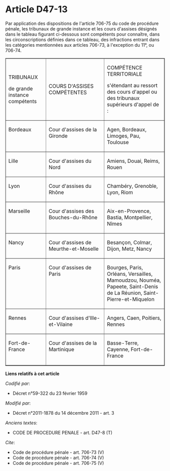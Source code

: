 # Article D47-13

Par application des dispositions de l'article 706-75 du code de procédure pénale, les tribunaux de grande instance et les
cours d'assises désignés dans le tableau figurant ci-dessous sont compétents pour connaître, dans les circonscriptions
définies dans ce tableau, des infractions entrant dans les catégories mentionnées aux articles 706-73, à l'exception du 11°,
ou 706-74. 

<table align="center" border="1" cellpadding="0" cellspacing="0" width="605">
  <tbody>
    <tr>
      <td width="132">

TRIBUNAUX 

de grande instance compétents 

</td>
      <td width="227">

COURS D'ASSISES COMPÉTENTES 

</td>
      <td width="250">

COMPÉTENCE TERRITORIALE 

s'étendant au ressort des cours d'appel ou des tribunaux supérieurs d'appel de : 

</td>
    </tr>
    <tr>
      <td valign="top" width="132">

Bordeaux 

</td>
      <td valign="top" width="227">

Cour d'assises de la Gironde 

</td>
      <td valign="top" width="250">

Agen, Bordeaux, Limoges, Pau, Toulouse 

</td>
    </tr>
    <tr>
      <td valign="top" width="132">

Lille 

</td>
      <td valign="top" width="227">

Cour d'assises du Nord 

</td>
      <td valign="top" width="250">

Amiens, Douai, Reims, Rouen 

</td>
    </tr>
    <tr>
      <td valign="top" width="132">

Lyon 

</td>
      <td valign="top" width="227">

Cour d'assises du Rhône 

</td>
      <td valign="top" width="250">

Chambéry, Grenoble, Lyon, Riom 

</td>
    </tr>
    <tr>
      <td valign="top" width="132">

Marseille 

</td>
      <td valign="top" width="227">

Cour d'assises des Bouches-du-Rhône 

</td>
      <td valign="top" width="250">

Aix-en-Provence, Bastia, Montpellier, Nîmes 

</td>
    </tr>
    <tr>
      <td valign="top" width="132">

Nancy 

</td>
      <td valign="top" width="227">

Cour d'assises de Meurthe-et-Moselle 

</td>
      <td valign="top" width="250">

Besançon, Colmar, Dijon, Metz, Nancy 

</td>
    </tr>
    <tr>
      <td valign="top" width="132">

Paris 

</td>
      <td valign="top" width="227">

Cour d'assises de Paris 

</td>
      <td valign="top" width="250">

Bourges, Paris, Orléans, Versailles, Mamoudzou, Nouméa, Papeete, Saint-Denis de La Réunion, Saint-Pierre-et-Miquelon 

</td>
    </tr>
    <tr>
      <td valign="top" width="132">

Rennes 

</td>
      <td valign="top" width="227">

Cour d'assises d'Ille-et-Vilaine 

</td>
      <td valign="top" width="250">

Angers, Caen, Poitiers, Rennes 

</td>
    </tr>
    <tr>
      <td valign="top" width="132">

Fort-de-France 

</td>
      <td valign="top" width="227">

Cour d'assises de la Martinique 

</td>
      <td valign="top" width="250">

Basse-Terre, Cayenne, Fort-de-France

</td>
    </tr>
  </tbody>
</table>

**Liens relatifs à cet article**

_Codifié par_:

  - Décret n°59-322 du 23 février 1959

_Modifié par_:

  - Décret n°2011-1878 du 14 décembre 2011 - art. 3

_Anciens textes_:

  - CODE DE PROCEDURE PENALE - art. D47-8 (T)

_Cite_:

  - Code de procédure pénale - art. 706-73 (V)
  - Code de procédure pénale - art. 706-74 (V)
  - Code de procédure pénale - art. 706-75 (V)
